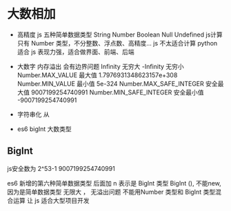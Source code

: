 # 大数相加
  - 高精度 
    js 五种简单数据类型 String Number Boolean Null Undefined
    js计算只有 Number 类型，不分整数、浮点数、高精度...
    js 不太适合计算  python 适合 
    js 表现力强，适合做界面、前端、后端
  - 大数字 内存溢出
    会有边界问题
    Infinity 无穷大
    -Infinity 无穷小
    Number.MAX_VALUE 最大值 1.7976931348623157e+308
    Number.MIN_VALUE 最小值 5e-324
    Number.MAX_SAFE_INTEGER 安全最大值 9007199254740991
    Number.MIN_SAFE_INTEGER 安全最小值 -9007199254740991
  - 字符串化
    从



  - es6 bigInt 大数类型
## BigInt
js安全数为 2^53-1 9007199254740991 

es6 新增的第六种简单数据类型
后面加 n 表示是 BigInt 类型
BigInt (), 不能new,因为是简单数据类型
无限大 ， 无溢出问题
不能用Number 类型和 BigInt 类型混合运算
让 js 适合大型项目开发